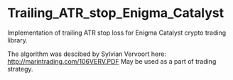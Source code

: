 # Trailing_ATR_stop_Enigma_Catalyst
Implementation of trailing ATR stop loss for Enigma Catalyst crypto trading library.

The algorithm was descibed by Sylvian Vervoort here: http://marintrading.com/106VERV.PDF
May be used as a part of trading strategy.

